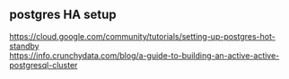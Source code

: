 ## postgres HA setup 
https://cloud.google.com/community/tutorials/setting-up-postgres-hot-standby \
https://info.crunchydata.com/blog/a-guide-to-building-an-active-active-postgresql-cluster
